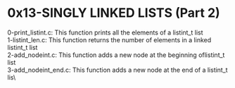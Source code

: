 # 0x13-SINGLY LINKED LISTS (Part 2)
0-print_listint.c: This function prints all the elements of a listint_t list\
1-listint_len.c: This function returns the number of elements in a linked listint_t list\
2-add_nodeint.c: This function adds a new node at the beginning oflistint_t list\
3-add_nodeint_end.c: This function adds a new node at the end of a listint_t lis\
